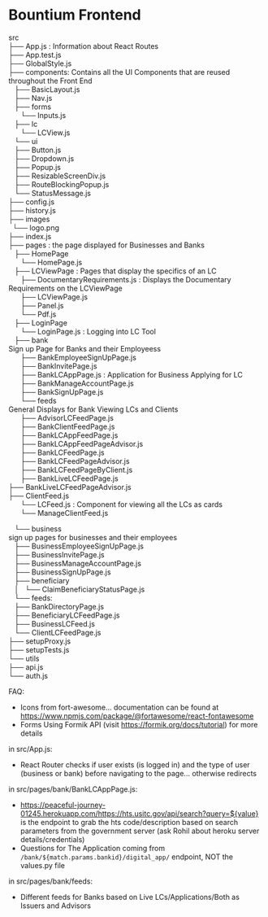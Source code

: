# Bountium Frontend

src <br>
├── App.js : Information about React Routes <br>
├── App.test.js <br>
├── GlobalStyle.js <br>
├── components: Contains all the UI Components that are reused throughout the Front End <br>
    ├── BasicLayout.js <br>
    ├── Nav.js <br>
    ├── forms <br>
        └── Inputs.js <br>
    ├── lc <br>
        └── LCView.js <br>
    └── ui <br>
        ├── Button.js <br>
        ├── Dropdown.js <br>
        ├── Popup.js <br>
        ├── ResizableScreenDiv.js <br>
        ├── RouteBlockingPopup.js <br>
        └── StatusMessage.js <br>
├── config.js <br>
├── history.js <br>
├── images <br>
    └── logo.png <br>
├── index.js <br>
├── pages : the page displayed for Businesses and Banks<br> 
    ├── HomePage <br>
        └── HomePage.js <br>
    ├── LCViewPage : Pages that display the specifics of an LC <br>
        ├── DocumentaryRequirements.js : Displays the Documentary Requirements on the LCViewPage <br>
        ├── LCViewPage.js <br>
        ├── Panel.js <br>
        └── Pdf.js <br>
    ├── LoginPage <br>
        └── LoginPage.js : Logging into LC Tool <br>
    ├── bank <br>
        Sign up Page for Banks and their Employeess <br>
        ├── BankEmployeeSignUpPage.js <br>
        ├── BankInvitePage.js <br>
        ├── BankLCAppPage.js : Application for Business Applying for LC <br>
        ├── BankManageAccountPage.js <br>
        ├── BankSignUpPage.js <br> 
        └── feeds <br>
            General Displays for Bank Viewing LCs and Clients <br>
            ├── AdvisorLCFeedPage.js <br>
            ├── BankClientFeedPage.js <br>
            ├── BankLCAppFeedPage.js <br>
            ├── BankLCAppFeedPageAdvisor.js <br>
            ├── BankLCFeedPage.js <br>
            ├── BankLCFeedPageAdvisor.js <br>
            ├── BankLCFeedPageByClient.js <br>
            ├── BankLiveLCFeedPage.js <br>
            ├── BankLiveLCFeedPageAdvisor.js <br>
            ├── ClientFeed.js <br>
            └── LCFeed.js : Component for viewing all the LCs as cards <br>
            └── ManageClientFeed.js <br>
 
    └── business <br>
        sign up pages for businesses and their employees <br>
        ├── BusinessEmployeeSignUpPage.js <br>
        ├── BusinessInvitePage.js <br>
        ├── BusinessManageAccountPage.js <br>
        ├── BusinessSignUpPage.js <br>
        ├── beneficiary <br>
        │   └── ClaimBeneficiaryStatusPage.js <br>
        └── feeds:  <br> 
            ├── BankDirectoryPage.js <br>
            ├── BeneficiaryLCFeedPage.js <br>
            ├── BusinessLCFeed.js <br>
            └── ClientLCFeedPage.js <br>
├── setupProxy.js <br>
├── setupTests.js <br>
└── utils <br>
    ├── api.js <br>
    └── auth.js <br>


FAQ: <br>

- Icons from fort-awesome... documentation can be found at https://www.npmjs.com/package/@fortawesome/react-fontawesome <br>
- Forms Using Formik API (visit https://formik.org/docs/tutorial) for more details <br>


in src/App.js: <br>
- React Router checks if user exists (is logged in) and the type of user (business or bank) before navigating to the page... otherwise redirects <br>

in src/pages/bank/BankLCAppPage.js: <br>
- https://peaceful-journey-01245.herokuapp.com/https://hts.usitc.gov/api/search?query=${value} is the endpoint to grab the hts code/description based on search parameters from the government server (ask Rohil about heroku server details/credentials) <br>
- Questions for The Application coming from `/bank/${match.params.bankid}/digital_app/` endpoint, NOT the values.py file <br>


in src/pages/bank/feeds: <br>
- Different feeds for Banks based on Live LCs/Applications/Both as Issuers and Advisors






